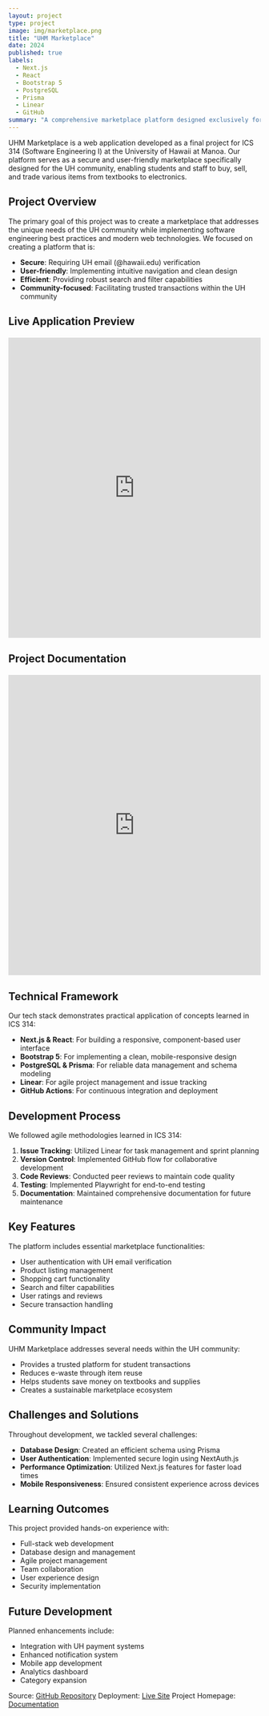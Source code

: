 ```yaml
---
layout: project
type: project
image: img/marketplace.png
title: "UHM Marketplace"
date: 2024
published: true
labels:
  - Next.js
  - React
  - Bootstrap 5
  - PostgreSQL
  - Prisma
  - Linear
  - GitHub
summary: "A comprehensive marketplace platform designed exclusively for University of Hawaii students and staff to buy, sell, and trade items within the university community."
---
```


UHM Marketplace is a web application developed as a final project for ICS 314 (Software Engineering I) at the University of Hawaii at Manoa. Our platform serves as a secure and user-friendly marketplace specifically designed for the UH community, enabling students and staff to buy, sell, and trade various items from textbooks to electronics.

## Project Overview

The primary goal of this project was to create a marketplace that addresses the unique needs of the UH community while implementing software engineering best practices and modern web technologies. We focused on creating a platform that is:

- **Secure**: Requiring UH email (@hawaii.edu) verification
- **User-friendly**: Implementing intuitive navigation and clean design
- **Efficient**: Providing robust search and filter capabilities
- **Community-focused**: Facilitating trusted transactions within the UH community

## Live Application Preview

<div style="display: flex; justify-content: center; margin: 20px 0;">
  <iframe src="https://m-n-m-final.vercel.app/" width="100%" height="600px" frameborder="0" title="UHM Marketplace Live Site"></iframe>
</div>

## Project Documentation

<div style="display: flex; justify-content: center; margin: 20px 0;">
  <iframe src="https://uhm-marketplace.github.io/" width="100%" height="600px" frameborder="0" title="UHM Marketplace Documentation"></iframe>
</div>

## Technical Framework

Our tech stack demonstrates practical application of concepts learned in ICS 314:

- **Next.js & React**: For building a responsive, component-based user interface
- **Bootstrap 5**: For implementing a clean, mobile-responsive design
- **PostgreSQL & Prisma**: For reliable data management and schema modeling
- **Linear**: For agile project management and issue tracking
- **GitHub Actions**: For continuous integration and deployment

## Development Process

We followed agile methodologies learned in ICS 314:

1. **Issue Tracking**: Utilized Linear for task management and sprint planning
2. **Version Control**: Implemented GitHub flow for collaborative development
3. **Code Reviews**: Conducted peer reviews to maintain code quality
4. **Testing**: Implemented Playwright for end-to-end testing
5. **Documentation**: Maintained comprehensive documentation for future maintenance

## Key Features

The platform includes essential marketplace functionalities:

- User authentication with UH email verification
- Product listing management
- Shopping cart functionality
- Search and filter capabilities
- User ratings and reviews
- Secure transaction handling

## Community Impact

UHM Marketplace addresses several needs within the UH community:

- Provides a trusted platform for student transactions
- Reduces e-waste through item reuse
- Helps students save money on textbooks and supplies
- Creates a sustainable marketplace ecosystem

## Challenges and Solutions

Throughout development, we tackled several challenges:

- **Database Design**: Created an efficient schema using Prisma
- **User Authentication**: Implemented secure login using NextAuth.js
- **Performance Optimization**: Utilized Next.js features for faster load times
- **Mobile Responsiveness**: Ensured consistent experience across devices

## Learning Outcomes

This project provided hands-on experience with:

- Full-stack web development
- Database design and management
- Agile project management
- Team collaboration
- User experience design
- Security implementation

## Future Development

Planned enhancements include:

- Integration with UH payment systems
- Enhanced notification system
- Mobile app development
- Analytics dashboard
- Category expansion

Source: [GitHub Repository](https://github.com/uhm-marketplace/MnM-Final)
Deployment: [Live Site](https://m-n-m-final.vercel.app/)
Project Homepage: [Documentation](https://uhm-marketplace.github.io/)
